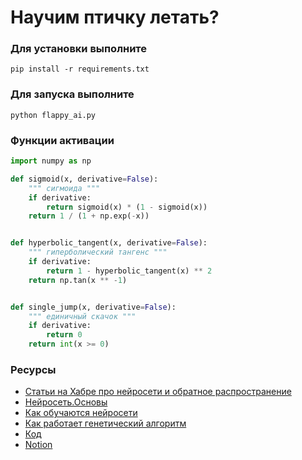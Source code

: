 # Научим птичку летать?

### Для установки выполните
```shell
pip install -r requirements.txt
```

### Для запуска выполните
```shell
python flappy_ai.py
```

### Функции активации
```python
import numpy as np

def sigmoid(x, derivative=False):
    """ сигмоида """
    if derivative:
        return sigmoid(x) * (1 - sigmoid(x))
    return 1 / (1 + np.exp(-x))


def hyperbolic_tangent(x, derivative=False):
    """ гиперболический тангенс """
    if derivative:
        return 1 - hyperbolic_tangent(x) ** 2
    return np.tan(x ** -1)


def single_jump(x, derivative=False):
    """ единичный скачок """
    if derivative:
        return 0
    return int(x >= 0)
```

### Ресурсы
- [Статьи на Хабре про нейросети и обратное распространение](https://habr.com/ru/users/Arnis71/)
- [Нейросеть.Основы](https://www.youtube.com/watch?v=kxXHYCVrnxk&ab_channel=MyGap)
- [Как обучаются нейросети](https://www.youtube.com/watch?v=c89HzsRI0Sg&ab_channel=MyGap)
- [Как работает генетический алгоритм](https://habr.com/ru/post/498914/)
- [Код](https://github.com/zavu1on/flappy-ai-2.0)
- [Notion](https://www.notion.so/zavulon/Flappy-AI-acdc062c83a74f1483fdb777d138a555)
